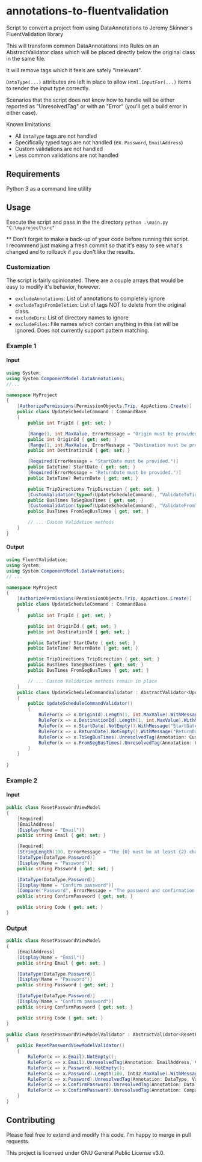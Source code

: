 # annotations-to-fluentvalidation
Script to convert a project from using DataAnnotations to Jeremy Skinner's FluentValidation library

This will transform common DataAnnotations into Rules on an AbstractValidator class which will be placed 
directly below the original class in the same file.

It will remove tags which it feels are safely "irrelevant".  

`DataType(...)` attributes are left in place to allow `Html.InputFor(...)` items to render the input type correctly.

Scenarios that the script does not know how to handle will be either reported as "UnresolvedTag" or with an "Error" (you'll get a build error in either case).

Known limitations:
* All `DataType` tags are not handled
* Specifically typed tags are not handled (ex. `Password`, `EmailAddress`)
* Custom validations are not handled
* Less common validations are not handled


## Requirements
Python 3 as a command line utility

## Usage
Execute the script and pass in the the directory
` python .\main.py "C:\myproject\src" `

** Don't forget to make a back-up of your code before running this script.  
I recommend just making a fresh commit so that it's easy to see what's changed
and to rollback if you don't like the results.

### Customization
The script is fairly opinionated.  There are a couple arrays that would be easy to modify it's behavior, however.
* `excludeAnnotations`:  List of annotations to completely ignore
* `excludeTagsFromDeletion`:  List of tags NOT to delete from the original class.
* `excludeDirs`:  List of directory names to ignore
* `excludeFiles`: File names which contain anything in this list will be ignored.  Does not currently support pattern matching. 


### Example 1

#### Input
``` csharp
using System;
using System.ComponentModel.DataAnnotations;
//...

namespace MyProject
{
    [AuthorizePermissions(PermissionObjects.Trip, AppActions.Create)]
    public class UpdateScheduleCommand : CommandBase
    {
        public int TripId { get; set; }

        [Range(1, int.MaxValue, ErrorMessage = "Origin must be provided.")]
        public int OriginId { get; set; }
        [Range(1, int.MaxValue, ErrorMessage = "Destination must be provided.")]
        public int DestinationId { get; set; }

        [Required(ErrorMessage = "StartDate must be provided.")]
        public DateTime? StartDate { get; set; }
        [Required(ErrorMessage = "ReturnDate must be provided.")]
        public DateTime? ReturnDate { get; set; }

        public TripDirections TripDirection { get; set; }
        [CustomValidation(typeof(UpdateScheduleCommand), "ValidateToTimes")]
        public BusTimes ToSegBusTimes { get; set; }
        [CustomValidation(typeof(UpdateScheduleCommand), "ValidateFromTimes")]
        public BusTimes FromSegBusTimes { get; set; }

        // ... Custom Validation methods
    }
}
```

#### Output
``` csharp
using FluentValidation; 
using System;
using System.ComponentModel.DataAnnotations;
// ...

namespace MyProject
{
    [AuthorizePermissions(PermissionObjects.Trip, AppActions.Create)]
    public class UpdateScheduleCommand : CommandBase
    {
        public int TripId { get; set; }

        public int OriginId { get; set; }
        public int DestinationId { get; set; }

        public DateTime? StartDate { get; set; }
        public DateTime? ReturnDate { get; set; }

        public TripDirections TripDirection { get; set; }
        public BusTimes ToSegBusTimes { get; set; }
        public BusTimes FromSegBusTimes { get; set; }

        // ... Custom Validation methods remain in place
    }
    public class UpdateScheduleCommandValidator : AbstractValidator<UpdateScheduleCommand>
    {
        public UpdateScheduleCommandValidator()
        {
            RuleFor(x => x.OriginId).Length(1, int.MaxValue).WithMessage("Origin must be provided.");
            RuleFor(x => x.DestinationId).Length(1, int.MaxValue).WithMessage("Destination must be provided.");
            RuleFor(x => x.StartDate).NotEmpty().WithMessage("StartDate must be provided.");
            RuleFor(x => x.ReturnDate).NotEmpty().WithMessage("ReturnDate must be provided.");
            RuleFor(x => x.ToSegBusTimes).UnresolvedTag(Annotation: CustomValidation, Values: None, Message: None);
            RuleFor(x => x.FromSegBusTimes).UnresolvedTag(Annotation: CustomValidation, Values: None, Message: None);
        }
    }
    
}
```

### Example 2

#### Input
``` csharp
public class ResetPasswordViewModel
{
    [Required]
    [EmailAddress]
    [Display(Name = "Email")]
    public string Email { get; set; }

    [Required]
    [StringLength(100, ErrorMessage = "The {0} must be at least {2} characters long.", MinimumLength = 6)]
    [DataType(DataType.Password)]
    [Display(Name = "Password")]
    public string Password { get; set; }

    [DataType(DataType.Password)]
    [Display(Name = "Confirm password")]
    [Compare("Password", ErrorMessage = "The password and confirmation password do not match.")]
    public string ConfirmPassword { get; set; }

    public string Code { get; set; }
}
```

### Output 
``` csharp
public class ResetPasswordViewModel
{
    [EmailAddress]
    [Display(Name = "Email")]
    public string Email { get; set; }

    [DataType(DataType.Password)]
    [Display(Name = "Password")]
    public string Password { get; set; }

    [DataType(DataType.Password)]
    [Display(Name = "Confirm password")]
    public string ConfirmPassword { get; set; }

    public string Code { get; set; }
}

public class ResetPasswordViewModelValidator : AbstractValidator<ResetPasswordViewModel>
{
    public ResetPasswordViewModelValidator()
    {
        RuleFor(x => x.Email).NotEmpty();
        RuleFor(x => x.Email).UnresolvedTag(Annotation: EmailAddress, Values: None, Message: None);
        RuleFor(x => x.Password).NotEmpty();
        RuleFor(x => x.Password).Length(100, Int32.MaxValue).WithMessage("The {0} must be at least {2} characters long.", MinimumLength = ");
        RuleFor(x => x.Password).UnresolvedTag(Annotation: DataType, Values: DataType.Password, Message: None);
        RuleFor(x => x.ConfirmPassword).UnresolvedTag(Annotation: DataType, Values: DataType.Password, Message: None);
        RuleFor(x => x.ConfirmPassword).UnresolvedTag(Annotation: Compare, Values: None, Message: The password and confirmation password do not match.).WithMessage("The password and confirmation password do not match.");
    }
}
```

## Contributing
Please feel free to extend and modify this code.  I'm happy to merge in pull requests.

This project is licensed under GNU General Public License v3.0.  